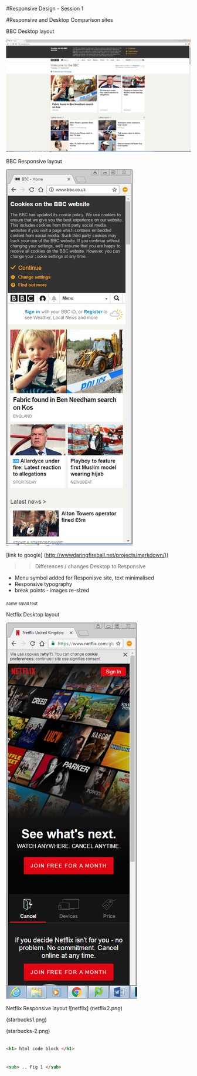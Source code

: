 #Responsive Design - Session 1

#Responsive and Desktop Comparison sites

BBC Desktop layout

![desktop](bbc1.png)


BBC Responsive layout

![mobile](bbc2.png)

 
[link to google] (http://wwwdaringfireball.net/projects/markdown/))

>> Differences / changes Desktop to Responsive


 - Menu symbol added for Responisve site, text minimalised
 - Responsive typography
 - break points - images re-sized
 
<sub> some small text </sub>


Netflix Desktop layout

![netflix](netflix1.png)


Netflix Responsive layout ![netflix] (netflix2.png)



(starbucks1.png)


(starbucks-2.png)



``` html

<h1> html code block </h1>


<sub> .. Fig 1 </sub>
```

